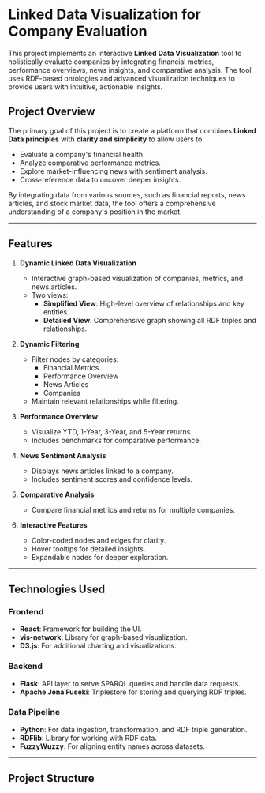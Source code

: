 # Linked Data Visualization for Company Evaluation

This project implements an interactive **Linked Data Visualization** tool to holistically evaluate companies by integrating financial metrics, performance overviews, news insights, and comparative analysis. The tool uses RDF-based ontologies and advanced visualization techniques to provide users with intuitive, actionable insights.

## **Project Overview**
The primary goal of this project is to create a platform that combines **Linked Data principles** with **clarity and simplicity** to allow users to:
- Evaluate a company's financial health.
- Analyze comparative performance metrics.
- Explore market-influencing news with sentiment analysis.
- Cross-reference data to uncover deeper insights.

By integrating data from various sources, such as financial reports, news articles, and stock market data, the tool offers a comprehensive understanding of a company's position in the market.

---

## **Features**
1. **Dynamic Linked Data Visualization**
   - Interactive graph-based visualization of companies, metrics, and news articles.
   - Two views:
     - **Simplified View**: High-level overview of relationships and key entities.
     - **Detailed View**: Comprehensive graph showing all RDF triples and relationships.

2. **Dynamic Filtering**
   - Filter nodes by categories:
     - Financial Metrics
     - Performance Overview
     - News Articles
     - Companies
   - Maintain relevant relationships while filtering.

3. **Performance Overview**
   - Visualize YTD, 1-Year, 3-Year, and 5-Year returns.
   - Includes benchmarks for comparative performance.

4. **News Sentiment Analysis**
   - Displays news articles linked to a company.
   - Includes sentiment scores and confidence levels.

5. **Comparative Analysis**
   - Compare financial metrics and returns for multiple companies.

6. **Interactive Features**
   - Color-coded nodes and edges for clarity.
   - Hover tooltips for detailed insights.
   - Expandable nodes for deeper exploration.

---

## **Technologies Used**
### **Frontend**
- **React**: Framework for building the UI.
- **vis-network**: Library for graph-based visualization.
- **D3.js**: For additional charting and visualizations.

### **Backend**
- **Flask**: API layer to serve SPARQL queries and handle data requests.
- **Apache Jena Fuseki**: Triplestore for storing and querying RDF triples.

### **Data Pipeline**
- **Python**: For data ingestion, transformation, and RDF triple generation.
- **RDFlib**: Library for working with RDF data.
- **FuzzyWuzzy**: For aligning entity names across datasets.

---

## **Project Structure**
